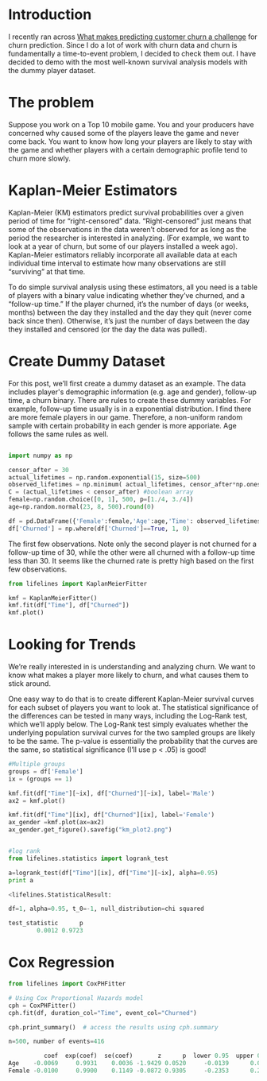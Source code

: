 # Introduction

I recently ran across [What makes predicting customer churn a challenge](https://medium.com/@b.khaleghi/what-makes-predicting-customer-churn-a-challenge-be195f35366e) for churn prediction. Since I do a lot of work with churn data and churn is fundamentally a time-to-event problem, I decided to check them out. I have decided to demo with the most well-known survival analysis models with the dummy player dataset.


# The problem

Suppose you work on a Top 10 mobile game. You and your producers have concerned why caused some of the players leave the game and never come back. You want to know how long your players are likely to stay with the game and whether players with a certain demographic profile tend to churn more slowly.


# Kaplan-Meier Estimators

Kaplan-Meier (KM) estimators predict survival probabilities over a given period of time for “right-censored” data. “Right-censored” just means that some of the observations in the data weren’t observed for as long as the period the researcher is interested in analyzing. (For example, we want to look at a year of churn, but some of our players installed a week ago). Kaplan-Meier estimators reliably incorporate all available data at each individual time interval to estimate how many observations are still “surviving” at that time.

To do simple survival analysis using these estimators, all you need is a table of players with a binary value indicating whether they’ve churned, and a “follow-up time.” If the player churned, it’s the number of days (or weeks, months) between the day they installed and the day they quit (never come back since then). Otherwise, it’s just the number of days between the day they installed and censored (or the day the data was pulled).


# Create Dummy Dataset

For this post, we’ll first create a dummy dataset as an example. The data includes player's demographic information (e.g. age and gender), follow-up time, a churn binary. There are rules to create these dummy variables. For example, follow-up time usually is in a exponential distribution. I find there are more female players in our game. Therefore, a non-uniform random sample with certain probability in each gender is more apporiate. Age follows the same rules as well.

```python

import numpy as np

censor_after = 30
actual_lifetimes = np.random.exponential(15, size=500)
observed_lifetimes = np.minimum( actual_lifetimes, censor_after*np.ones(500) )
C = (actual_lifetimes < censor_after) #boolean array
female=np.random.choice([0, 1], 500, p=[1./4, 3./4])
age=np.random.normal(23, 8, 500).round(0)

df = pd.DataFrame({'Female':female,'Age':age,'Time': observed_lifetimes,'Churned': C})
df['Churned'] = np.where(df['Churned']==True, 1, 0)
```

The first few observations. Note only the second player is not churned for a follow-up time of 30, while the other were all churned with a follow-up time less than 30. It seems like the churned rate is pretty high based on the first few observations.

```python
from lifelines import KaplanMeierFitter

kmf = KaplanMeierFitter()
kmf.fit(df["Time"], df["Churned"])
kmf.plot()
```

# Looking for Trends
We’re really interested in is understanding and analyzing churn. We want to know what makes a player more likely to churn, and what causes them to stick around.

One easy way to do that is to create different Kaplan-Meier survival curves for each subset of players you want to look at. The statistical significance of the differences can be tested in many ways, including the Log-Rank test, which we’ll apply below. The Log-Rank test simply evaluates whether the underlying population survival curves for the two sampled groups are likely to be the same. The p-value is essentially the probability that the curves are the same, so statistical significance (I’ll use p < .05) is good!

```python
#Multiple groups
groups = df['Female']
ix = (groups == 1)

kmf.fit(df["Time"][~ix], df["Churned"][~ix], label='Male')
ax2 = kmf.plot()

kmf.fit(df["Time"][ix], df["Churned"][ix], label='Female')
ax_gender =kmf.plot(ax=ax2)
ax_gender.get_figure().savefig("km_plot2.png")


#log rank
from lifelines.statistics import logrank_test

a=logrank_test(df["Time"][ix], df["Time"][~ix], alpha=0.95)
print a
```
```python
<lifelines.StatisticalResult: 

df=1, alpha=0.95, t_0=-1, null_distribution=chi squared

test_statistic      p   
        0.0012 0.9723
```

# Cox Regression

```python
from lifelines import CoxPHFitter

# Using Cox Proportional Hazards model
cph = CoxPHFitter()
cph.fit(df, duration_col="Time", event_col="Churned")

cph.print_summary()  # access the results using cph.summary
```
```python
n=500, number of events=416

          coef  exp(coef)  se(coef)       z      p  lower 0.95  upper 0.95   
Age    -0.0069     0.9931    0.0036 -1.9429 0.0520     -0.0139      0.0001  .
Female -0.0100     0.9900    0.1149 -0.0872 0.9305     -0.2353      0.2153   
```
